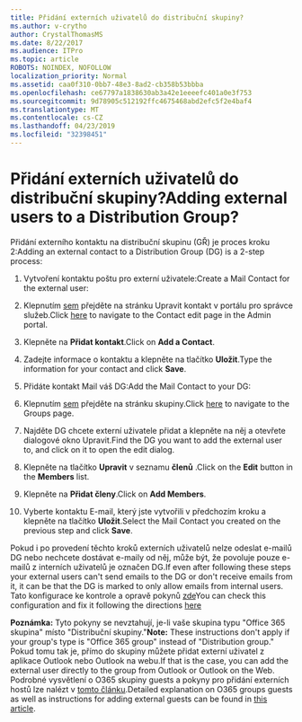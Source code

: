```yaml
---
title: Přidání externích uživatelů do distribuční skupiny?
ms.author: v-crytho
author: CrystalThomasMS
ms.date: 8/22/2017
ms.audience: ITPro
ms.topic: article
ROBOTS: NOINDEX, NOFOLLOW
localization_priority: Normal
ms.assetid: caa0f310-0bb7-48e3-8ad2-cb358b53bbba
ms.openlocfilehash: ce67797a1838630ab3a42e1eeeefc401a0e3f753
ms.sourcegitcommit: 9d78905c512192ffc4675468abd2efc5f2e4baf4
ms.translationtype: MT
ms.contentlocale: cs-CZ
ms.lasthandoff: 04/23/2019
ms.locfileid: "32398451"
---
```

# <a name="adding-external-users-to-a-distribution-group"></a><span data-ttu-id="fd4d0-102">Přidání externích uživatelů do distribuční skupiny?</span><span class="sxs-lookup"><span data-stu-id="fd4d0-102">Adding external users to a Distribution Group?</span></span>

<span data-ttu-id="fd4d0-103">Přidání externího kontaktu na distribuční skupinu (GŘ) je proces kroku 2:</span><span class="sxs-lookup"><span data-stu-id="fd4d0-103">Adding an external contact to a Distribution Group (DG) is a 2-step process:</span></span>
  
1. <span data-ttu-id="fd4d0-104">Vytvoření kontaktu poštu pro externí uživatele:</span><span class="sxs-lookup"><span data-stu-id="fd4d0-104">Create a Mail Contact for the external user:</span></span>
    
1. <span data-ttu-id="fd4d0-105">Klepnutím [sem](https://admin.microsoft.com/adminportal/home#/Contact) přejděte na stránku Upravit kontakt v portálu pro správce služeb.</span><span class="sxs-lookup"><span data-stu-id="fd4d0-105">Click [here](https://admin.microsoft.com/adminportal/home#/Contact) to navigate to the Contact edit page in the Admin portal.</span></span> 
    
2. <span data-ttu-id="fd4d0-106">Klepněte na **Přidat kontakt**.</span><span class="sxs-lookup"><span data-stu-id="fd4d0-106">Click on **Add a Contact**.</span></span>
    
3. <span data-ttu-id="fd4d0-107">Zadejte informace o kontaktu a klepněte na tlačítko **Uložit**.</span><span class="sxs-lookup"><span data-stu-id="fd4d0-107">Type the information for your contact and click **Save**.</span></span>
    
2. <span data-ttu-id="fd4d0-108">Přidáte kontakt Mail váš DG:</span><span class="sxs-lookup"><span data-stu-id="fd4d0-108">Add the Mail Contact to your DG:</span></span>
    
1. <span data-ttu-id="fd4d0-109">Klepnutím [sem](https://admin.microsoft.com/adminportal/home#/groups) přejděte na stránku skupiny.</span><span class="sxs-lookup"><span data-stu-id="fd4d0-109">Click [here](https://admin.microsoft.com/adminportal/home#/groups) to navigate to the Groups page.</span></span> 
    
2. <span data-ttu-id="fd4d0-110">Najděte DG chcete externí uživatele přidat a klepněte na něj a otevřete dialogové okno Upravit.</span><span class="sxs-lookup"><span data-stu-id="fd4d0-110">Find the DG you want to add the external user to, and click on it to open the edit dialog.</span></span>
    
3. <span data-ttu-id="fd4d0-111">Klepněte na tlačítko **Upravit** v seznamu **členů** .</span><span class="sxs-lookup"><span data-stu-id="fd4d0-111">Click on the **Edit** button in the **Members** list.</span></span> 
    
4. <span data-ttu-id="fd4d0-112">Klepněte na **Přidat členy**.</span><span class="sxs-lookup"><span data-stu-id="fd4d0-112">Click on **Add Members**.</span></span>
    
5. <span data-ttu-id="fd4d0-113">Vyberte kontaktu E-mail, který jste vytvořili v předchozím kroku a klepněte na tlačítko **Uložit**.</span><span class="sxs-lookup"><span data-stu-id="fd4d0-113">Select the Mail Contact you created on the previous step and click **Save**.</span></span>
    
<span data-ttu-id="fd4d0-114">Pokud i po provedení těchto kroků externích uživatelů nelze odeslat e-mailů DG nebo nechcete dostávat e-maily od něj, může být, že povoluje pouze e-mailů z interních uživatelů je označen DG.</span><span class="sxs-lookup"><span data-stu-id="fd4d0-114">If even after following these steps your external users can't send emails to the DG or don't receive emails from it, it can be that the DG is marked to only allow emails from internal users.</span></span> <span data-ttu-id="fd4d0-115">Tato konfigurace ke kontrole a opravě pokynů [zde](https://support.office.com/article/Fix-email-delivery-issues-for-error-code-5-7-133-in-Office-365-991abc19-7756-438f-abcb-39f69b80f284.aspx)</span><span class="sxs-lookup"><span data-stu-id="fd4d0-115">You can check this configuration and fix it following the directions [here](https://support.office.com/article/Fix-email-delivery-issues-for-error-code-5-7-133-in-Office-365-991abc19-7756-438f-abcb-39f69b80f284.aspx)</span></span>
  
 <span data-ttu-id="fd4d0-116">**Poznámka:** Tyto pokyny se nevztahují, je-li vaše skupina typu "Office 365 skupina" místo "Distribuční skupiny."</span><span class="sxs-lookup"><span data-stu-id="fd4d0-116">**Note:** These instructions don't apply if your group's type is "Office 365 group" instead of "Distribution group."</span></span> <span data-ttu-id="fd4d0-117">Pokud tomu tak je, přímo do skupiny můžete přidat externí uživatel z aplikace Outlook nebo Outlook na webu.</span><span class="sxs-lookup"><span data-stu-id="fd4d0-117">If that is the case, you can add the external user directly to the group from Outlook or Outlook on the Web.</span></span> <span data-ttu-id="fd4d0-118">Podrobné vysvětlení o O365 skupiny guests a pokyny pro přidání externích hostů lze nalézt v [tomto článku](https://support.office.com/article/Guest-access-in-Office-365-Groups-bfc7a840-868f-4fd6-a390-f347bf51aff6.aspx).</span><span class="sxs-lookup"><span data-stu-id="fd4d0-118">Detailed explanation on O365 groups guests as well as instructions for adding external guests can be found in [this article](https://support.office.com/article/Guest-access-in-Office-365-Groups-bfc7a840-868f-4fd6-a390-f347bf51aff6.aspx).</span></span>
  

